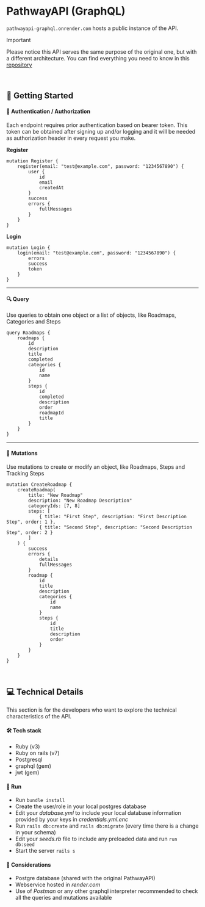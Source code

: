 # PathwayAPI (GraphQL)

`pathwayapi-graphql.onrender.com` hosts a public instance of the API. 

> [!Important]
> Please notice this API serves the same purpose of the original one, but with a different architecture. You can find everything you need to know in this [repository](https://github.com/ricardoliveira5ro/PathwayAPI/blob/master/README.md)
<br/>

## 🚀 Getting Started

#### 🔐 Authentication / Authorization

Each endpoint requires prior authentication based on bearer token. This token can be obtained after signing up and/or logging and it will be needed as authorization header in every request you make.

**Register**
```
mutation Register {
    register(email: "test@example.com", password: "1234567890") {
        user {
            id
            email
            createdAt
        }
        success
        errors {
            fullMessages
        }
    }
}
```

**Login**
```
mutation Login {
    login(email: "test@example.com", password: "1234567890") {
        errors
        success
        token
    }
}
```

---

#### 🔍 Query
Use queries to obtain one object or a list of objects, like Roadmaps, Categories and Steps

```
query Roadmaps {
    roadmaps {
        id
        description
        title
        completed
        categories {
            id
            name
        }
        steps {
            id
            completed
            description
            order
            roadmapId
            title
        }
    }
}
```

---

#### 🧬 Mutations
Use mutations to create or modify an object, like Roadmaps, Steps and Tracking Steps

```
mutation CreateRoadmap {
    createRoadmap(
        title: "New Roadmap"
        description: "New Roadmap Description"
        categoryIds: [7, 8]
        steps: [
            { title: "First Step", description: "First Description Step", order: 1 },
            { title: "Second Step", description: "Second Description Step", order: 2 }
        ]
    ) {
        success
        errors {
            details
            fullMessages
        }
        roadmap {
            id
            title
            description
            categories {
                id
                name
            }
            steps {
                id
                title
                description
                order
            }
        }
    }
}
```

<br/>

## 💻 Technical Details

This section is for the developers who want to explore the technical characteristics of the API.

#### 🛠️ Tech stack

* Ruby (v3)
* Ruby on rails (v7)
* Postgresql
* graphql (gem)
* jwt (gem)

#### 🚀 Run

* Run `bundle install`
* Create the user/role in your local postgres database
* Edit your *database.yml* to include your local database information provided by your keys in *credentials.yml.enc*
* Run `rails db:create` and `rails db:migrate` (every time there is a change in your schema)
* Edit your *seeds.rb* file to include any preloaded data and run `run db:seed`
* Start the server `rails s`

#### 💭 Considerations

* Postgre database (shared with the original PathwayAPI)
* Webservice hosted in *render.com*
* Use of *Postman* or any other graphql interpreter recommended to check all the queries and mutations available